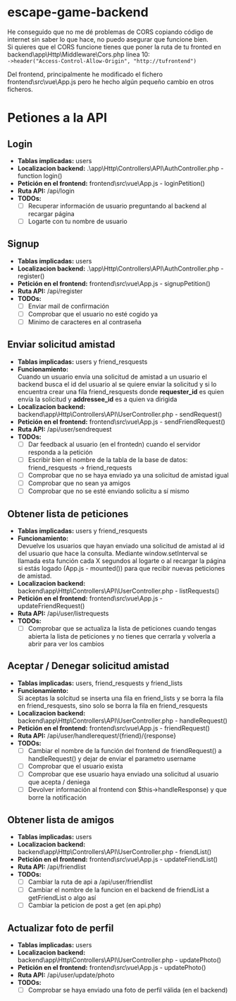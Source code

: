 # escape-game-backend
He conseguido que no me dé problemas de CORS copiando código de internet sin saber lo que hace, no puedo asegurar que funcione bien.  
Si quieres que el CORS funcione tienes que poner la ruta de tu fronted en backend\app\Http\Middleware\Cors.php línea 10:  
`->header("Access-Control-Allow-Origin", "http://tufrontend")`

Del frontend, principalmente he modificado el fichero frontend\src\vue\App.js pero he hecho algún pequeño cambio en otros ficheros.

# Petiones a la API
## Login
- **Tablas implicadas:** users
- **Localizacion backend:** .\app\Http\Controllers\API\AuthController.php - function login()  
- **Petición en el frontend:** frontend\src\vue\App.js - loginPetition()  
- **Ruta API:** /api/login  
- **TODOs:**
  - [ ] Recuperar información de usuario preguntando al backend al recargar página 
  - [ ] Logarte con tu nombre de usuario

## Signup
- **Tablas implicadas:** users
- **Localizacion backend:** .\app\Http\Controllers\API\AuthController.php  - register()
- **Petición en el frontend:** frontend\src\vue\App.js - signupPetition()
- **Ruta API:** /api/register  
- **TODOs:**
  - [ ] Enviar mail de confirmación
  - [ ] Comprobar que el usuario no esté cogido ya
  - [ ] Minimo de caracteres en al contraseña

## Enviar solicitud amistad
- **Tablas implicadas:** users y friend_resquests
- **Funcionamiento:**  
  Cuando un usuario envía una solicitud de amistad a un usuario el backend busca el id del usuario al se quiere enviar la solicitud y si lo encuentra crear una fila friend_resquests donde **requester_id** es quien envía la solicitud y **addressee_id** es a quien va dirigida
- **Localizacion backend:** backend\app\Http\Controllers\API\UserController.php  - sendRequest()
- **Petición en el frontend:** frontend\src\vue\App.js - sendFriendRequest()
- **Ruta API:** /api/user/sendrequest 
- **TODOs:**
  - [ ] Dar feedback al usuario (en el frontedn) cuando el servidor responda a la petición
  - [ ] Escribir bien el nombre de la tabla de la base de datos: friend_resquests -> friend_requests
  - [ ] Comprobar que no se haya enviado ya una solicitud de amistad igual
  - [ ] Comprobar que no sean ya amigos
  - [ ] Comprobar que no se esté enviando solicitu a sí mismo
 
## Obtener lista de peticiones
- **Tablas implicadas:** users y friend_resquests
- **Funcionamiento:**  
  Devuelve los usuarios que hayan enviado una solicitud de amistad al id del usuario que hace la consulta. Mediante window.setInterval se llamada esta función cada X segundos al logarte o al recargar la página si estás logado (App.js - mounted()) para que recibir nuevas peticiones de amistad.
- **Localizacion backend:** backend\app\Http\Controllers\API\UserController.php  - listRequests()
- **Petición en el frontend:** frontend\src\vue\App.js - updateFriendRequest()
- **Ruta API:** /api/user/listrequests 
- **TODOs:**
  - [ ] Comprobar que se actualiza la lista de peticiones cuando tengas abierta la lista de peticiones y no tienes que cerrarla y volverla a abrir para ver los cambios

## Aceptar / Denegar solicitud amistad
- **Tablas implicadas:** users, friend_resquests y friend_lists
- **Funcionamiento:**  
  Si aceptas la solcitud se inserta una fila en friend_lists y se borra la fila en friend_resquests, sino solo se borra la fila en friend_resquests
- **Localizacion backend:** backend\app\Http\Controllers\API\UserController.php  - handleRequest()
- **Petición en el frontend:** frontend\src\vue\App.js - friendRequest()
- **Ruta API:** /api/user/handlerequest/{friend}/{response}
- **TODOs:**
  - [ ] Cambiar el nombre de la función del frontend de friendRequest() a handleRequest() y dejar de enviar el parametro username
  - [ ] Comprobar que el usuario exista
  - [ ] Comprobar que ese usuario haya enviado una solicitud al usuario que acepta / deniega
  - [ ] Devolver información al frontend con $this->handleResponse) y que borre la notificación
  
## Obtener lista de amigos
- **Tablas implicadas:** users
- **Localizacion backend:** backend\app\Http\Controllers\API\UserController.php  - friendList()
- **Petición en el frontend:** frontend\src\vue\App.js - updateFriendList()
- **Ruta API:** /api/friendlist
- **TODOs:**
  - [ ] Cambiar la ruta de api a /api/user/friendlist
  - [ ] Cambiar el nombre de la funcion en el backend de friendList a getFriendList o algo así
  - [ ] Cambiar la peticion de post a get (en api.php)
  
## Actualizar foto de perfil
- **Tablas implicadas:** users
- **Localizacion backend:** backend\app\Http\Controllers\API\UserController.php  - updatePhoto()
- **Petición en el frontend:** frontend\src\vue\App.js - updatePhoto()
- **Ruta API:** /api/user/update/photo
- **TODOs:**
  - [ ] Comprobar se haya enviado una foto de perfil válida (en el backend)
